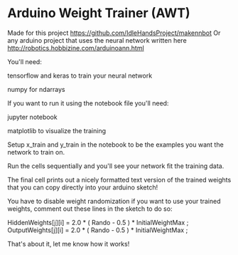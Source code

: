 # Arduino Weight Trainer (AWT)

Made for this project https://github.com/IdleHandsProject/makennbot
Or any arduino project that uses the neural network written here http://robotics.hobbizine.com/arduinoann.html

You'll need:

tensorflow and keras to train your neural network

numpy for ndarrays

If you want to run it using the notebook file you'll need:

jupyter notebook

matplotlib to visualize the training

Setup x_train and y_train in the notebook to be the examples you want the network to train on.

Run the cells sequentially and you'll see your network fit the training data.

The final cell prints out a nicely formatted text version of the trained weights that you can copy directly into your arduino sketch! 

You have to disable weight randomization if you want to use your trained weights, comment out these lines in the sketch to do so:

HiddenWeights[j][i] = 2.0 * ( Rando - 0.5 ) * InitialWeightMax ;
OutputWeights[j][i] = 2.0 * ( Rando - 0.5 ) * InitialWeightMax ;

That's about it, let me know how it works!
